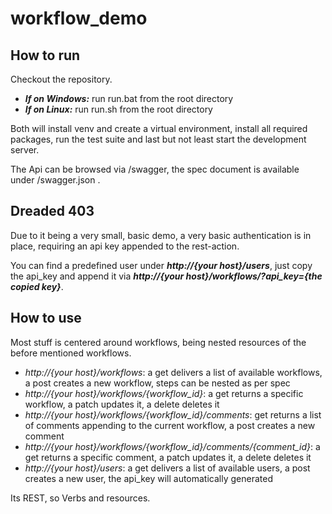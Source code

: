 # workflow_demo

## How to run

Checkout the repository.

-   ***If on Windows:*** run run.bat from the root directory
-   ***If on Linux:*** run run.sh from the root directory

Both will install venv and create a virtual environment, install all required
packages, run the test suite and last but not least start the development server.

The Api can be browsed via /swagger, the spec document is available under /swagger.json .

## Dreaded 403

Due to it being a very small, basic demo, a very basic authentication is in place,
requiring an api key appended to the rest-action.

You can find a predefined user under ***http://{your host}/users***, just copy the api_key and append
it via ***http://{your host}/workflows/?api_key={the copied key}***.

## How to use

Most stuff is centered around workflows, being nested resources of the before mentioned workflows.

-   *http://{your host}/workflows*: a get delivers a list of available workflows, a post creates a new workflow, steps can be nested as per spec
-   *http://{your host}/workflows/{workflow_id}*: a get returns a specific workflow, a patch updates it, a delete deletes it
-   *http://{your host}/workflows/{workflow_id}/comments*: get returns a list of comments appending to the current workflow, a post creates a new comment
-   *http://{your host}/workflows/{workflow_id}/comments/{comment_id}*: a get returns a specific comment, a patch updates it, a delete deletes it
-   *http://{your host}/users*: a get delivers a list of available users, a post creates a new user, the api_key will automatically generated

Its REST, so Verbs and resources.